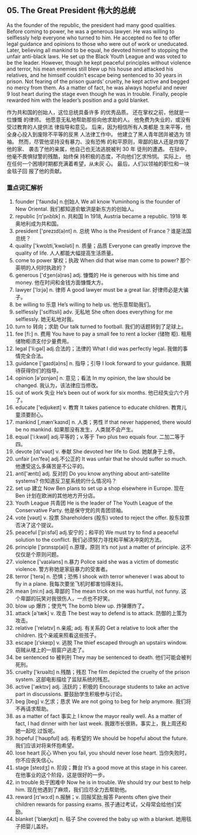 
## 05. The Great President 伟大的总统

As the founder of the republic, the president had many good qualities. Before coming to power, he was a generous lawyer. He was willing to selflessly help everyone who turned to him. He accepted no fee to offer legal guidance and opinions to those who were out of work or uneducated. Later, believing all mankind to be equal, he devoted himself to stopping the unfair anti-black laws. He set up the Black Youth League and was voted to be the leader. However, though he kept peaceful principles without violence and terror, his mean enemies still blew up his house and attacked his relatives, and he himself couldn’t escape being sentenced to 30 years in prison. Not fearing of the prison guards’ cruelty, he kept active and begged no mercy from them. As a matter of fact, he was always hopeful and never 9 lost heart during the stage even though he was in trouble. Finally, people rewarded him with the leader’s position and a gold blanket. 

作为共和国的创始人，这位总统具备许多 的优秀品质。
还在掌权之前，他就是一位慷慨 的律师。
他愿意无私地帮助那些向他求助的人。
他免费为失业的，或没有受过教育的人提供法 律指导和意见。
后来，因为相信所有人类都是 生来平等，他全身心投入到废除不平等的反黑 人法律工作中。
他建立了黑人青年团并被选为 领袖。
然而，尽管他坚持没有暴力、没有恐怖 的和平原则，卑鄙的敌人还是炸毁了他的家、 袭击了他的亲属，他自己也无法逃脱被判 30 年 徒刑的遭遇。
在狱中，他毫不畏惧狱警的残酷，始终保 持积极的态度，不向他们乞求怜悯。
实际上， 他在任何一个困境时期都充满着希望，从未灰 心。
最后，人们以领袖的职位和一块金毯子回 报了他的贡献。

### 重点词汇解析

  1. founder ['faʊndə] n.创始人 We all know Yuminhong is the founder of New Oriental. 我们都知道俞敏洪是新东方的创始人。
  2. republic [rɪ'pʌblɪk] n. 共和国 In 1918, Austria became a republic. 1918 年奥地利成为共和国。
  3. president ['prezɪd(ə)nt] n. 总统 Who is the President of France？谁是法国总统？ 
  4. quality ['kwɒlɪti,’kwɒləti] n. 质量；品质 Everyone can greatly improve the quality of life. 人人都能大幅提高生活质量。
  5. come to power 掌权；执政 When did that wise man come to power? 那个英明的人何时执政的？ 
  6. generous ['dʒen(ə)rəs] adj. 慷慨的 He is generous with his time and money. 他在时间和金钱方面慷慨大方。
  7. lawyer ['lɔ:jə] n. 律师 A good lawyer must be a great liar. 好律师必是大骗子。
  8. be willing to 乐意 He’s willing to help us. 他乐意帮助我们。
  9. selflessly ['sɛlflɪsli] adv. 无私地 She often does everything for me selflessly. 她无私地对我。
 10. turn to 转向；求助 Our talk turned to football. 我们的话题转到了足球上。
 11. fee [fi:] n. 费用 You have to pay a small fee to rent a locker (储物 柜). 租用储物柜须支付少量费用。
 12. legal ['li:gəl] adj.合法的；法律的 What I did was perfectly legal. 我做的事情完全合法。
 13. guidance ['gaɪd(ə)ns] n. 指导；引导 I look forward to your guidance. 我期待获得你们的指导。
 14. opinion [ə'pɪnjən] n. 意见；看法 In my opinion, the law should be changed. 我认为，该法律应当修改。
 15. out of work 失业 He’s been out of work for six months. 他已经失业六个月了。
 16. educate ['edjʊkeɪt] v. 教育 It takes patience to educate children. 教育儿童须要耐心。
 17. mankind [,mæn'kaɪnd] n. 人类；男性 If that never happened, there would be no mankind. 如果那没有发生，人类就不会产生。
 18. equal ['i:kwəl] adj.平等的；v.等于 Two plus two equals four. 二加二等于四。
 19. devote [dɪ'vəʊt] v. 奉献 She devoted her life to God. 她献身于上帝。
 20. unfair [ʌn'feə] adj.不公正的 It was unfair that he should suffer so much. 他遭受这么多痛苦是不公平的。
 21. anti['æntɪ] adj. 反对的 Do you know anything about anti-satellite systems? 你知道反卫星系统的什么情况吗？ 
 22. set up 建立 Now Ben plans to set up a shop elsewhere in Europe. 现在 Ben 计划在欧洲的其他地方开分店。
 23. Youth League 共青团 He is the leader of The Youth League of the Conservative Party. 他是保守党的共青团领袖。
 24. vote [vəʊt] v. 投票 Shareholders (股东) voted to reject the offer. 股东投票否决了这个提议。
 25. peaceful ['pi:sfəl] adj.安宁的；和平的 We must try to find a peaceful solution to the conflict. 我们必须努力寻找和平解决冲突的方法。
 26. principle ['prɪnsɪp(ə)l] n.原理，原则 It’s not just a matter of principle. 这不仅仅是个原则问题。
 27. violence ['vaɪələns] n.暴力 Police said she was a victim of domestic violence. 警方称她是家庭暴力的受害者。
 28. terror ['terə] n. 恐惧；恐怖 I shook with terror whenever I was about to fly in a plane. 我每次要坐飞机时都害怕得发抖。
 29. mean [mi:n] adj.卑鄙的 The mean trick on me was hurtful, not funny. 这个卑鄙的玩笑对我很伤人，一点也不好笑。
 30. blow up 爆炸；使充气 The bomb blew up. 炸弹爆炸了。
 31. attack [ə'tæk] v. 攻击 The best way to defend is to attack. 防御的上策为攻击。
 32. relative ['relətɪv] n.亲戚; adj. 有关系的 Get a relative to look after the children. 找个亲戚来照看这些孩子。
 33. escape [ɪ'skeɪp] v. 逃脱 The thief escaped through an upstairs window. 窃贼从楼上的一扇窗户逃走了。
 34. be sentenced to 被判刑 They may be sentenced to death. 他们可能会被判死刑。
 35. cruelty ['krʊəltɪ] n.残酷；残忍 The film depicted the cruelty of the prison system. 这部电影描绘了监狱系统的残忍。
 36. active ['æktɪv] adj. 活跃的；积极的 Encourage students to take an active part in discussions. 要鼓励学生积极参与讨论。
 37. beg [beg] v.乞求；恳求 We are not going to beg for help anymore. 我们将不再请求帮助。
 38. as a matter of fact 事实上 I know the mayor really well. As a matter of fact, I had dinner with her last week. 我跟市长很熟，事实上，我上周还和她一起吃 过饭呢。
 39. hopeful ['həʊpfʊl] adj. 有希望的 We should be hopeful about the future. 我们应该对将来怀抱希望。
 40. lose heart 灰心 When you fail, you should never lose heart. 当你失败时，你不应丧失信心。
 41. stage [steɪdʒ] n. 阶段；舞台 It’s a good move at this stage in his career. 在他事业的这个阶段，这是很好的一步。
 42. in trouble 处于困难中 Now he is in trouble. We should try our best to help him. 现在他遇到了麻烦，我们应尽全力去帮助他。
 43. reward [rɪ'wɔ:d] n.报酬；v. 回报奖励;报答 Parents often give their children rewards for passing exams. 孩子通过考试，父母常会给他们奖励。
 44. blanket ['blæŋkɪt] n. 毯子 She covered the baby up with a blanket. 她用毯子把婴儿盖好。
  
